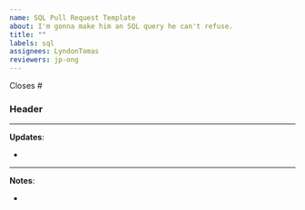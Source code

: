 ```yaml
---
name: SQL Pull Request Template
about: I'm gonna make him an SQL query he can't refuse.
title: ""
labels: sql
assignees: LyndonTomas
reviewers: jp-ong
---
```


Closes #

### Header

---

**Updates**:

-

---

**Notes**:

-
